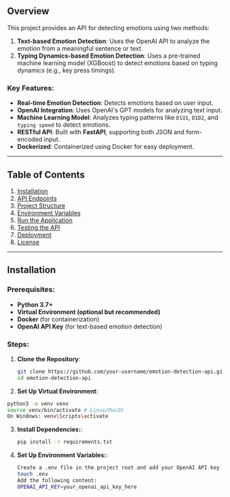 ## Overview

This project provides an API for detecting emotions using two methods:

1. **Text-based Emotion Detection**: Uses the OpenAI API to analyze the emotion from a meaningful sentence or text.
2. **Typing Dynamics-based Emotion Detection**: Uses a pre-trained machine learning model (XGBoost) to detect emotions based on typing dynamics (e.g., key press timings).

### Key Features:

- **Real-time Emotion Detection**: Detects emotions based on user input.
- **OpenAI Integration**: Uses OpenAI's GPT models for analyzing text input.
- **Machine Learning Model**: Analyzes typing patterns like `D1U1`, `D1D2`, and `typing speed` to detect emotions.
- **RESTful API**: Built with **FastAPI**, supporting both JSON and form-encoded input.
- **Dockerized**: Containerized using Docker for easy deployment.

---

## Table of Contents

1. [Installation](#installation)
2. [API Endpoints](#api-endpoints)
3. [Project Structure](#project-structure)
4. [Environment Variables](#environment-variables)
5. [Run the Application](#run-the-application)
6. [Testing the API](#testing-the-api)
7. [Deployment](#deployment)
8. [License](#license)

---

## Installation

### Prerequisites:

- **Python 3.7+**
- **Virtual Environment (optional but recommended)**
- **Docker** (for containerization)
- **OpenAI API Key** (for text-based emotion detection)

### Steps:

1. **Clone the Repository**:
   ```bash
   git clone https://github.com/your-username/emotion-detection-api.git
   cd emotion-detection-api
   ```
2. **Set Up Virtual Environment**:

```bash
python3 -m venv venv
source venv/bin/activate # Linux/MacOS
On Windows: venv\Scripts\activate
```

3. **Install Dependencies:**:
   ```bash
   pip install -r requirements.txt
   ```
4. **Set Up Environment Variables:**:
   ```bash
   Create a .env file in the project root and add your OpenAI API key
   touch .env
   Add the following content:
   OPENAI_API_KEY=your_openai_api_key_here
   ```
